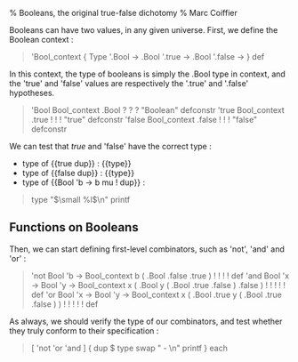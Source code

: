 % Booleans, the original true-false dichotomy
% Marc Coiffier

Booleans can have two values, in any given universe.
First, we define the Boolean context :

> 'Bool_context { Type '.Bool -> .Bool '.true -> .Bool '.false -> } def

In this context, the type of booleans is simply the .Bool type in
context, and the 'true' and 'false' values are respectively the '.true'
and '.false' hypotheses.

> 'Bool Bool_context .Bool ? ? ? "Boolean" defconstr
> 'true Bool_context .true ! ! ! "true"    defconstr 
> 'false Bool_context .false ! ! ! "false" defconstr

We can test that $true$ and 'false' have the correct type :

  - type of {{true dup}} : {{type}}
  - type of {{false dup}} : {{type}}
  - type of {{Bool 'b -> b mu ! dup}} :

> type "$\small %l$\n" printf

Functions on Booleans
---------------------

Then, we can start defining first-level combinators, such as 'not', 'and' and 'or' :

> 'not Bool 'b -> Bool_context b ( .Bool .false .true ) ! ! ! ! def
> 'and Bool 'x -> Bool 'y -> Bool_context x ( .Bool y ( .Bool .true .false ) .false ) ! ! ! ! ! def
> 'or Bool 'x -> Bool 'y -> Bool_context x ( .Bool .true y ( .Bool .true .false ) ) ! ! ! ! ! def

As always, we should verify the type of our combinators, and test
whether they truly conform to their specification :

> [ 'not 'or 'and ] { dup $ type swap "  - $%s : %l$\n" printf } each
